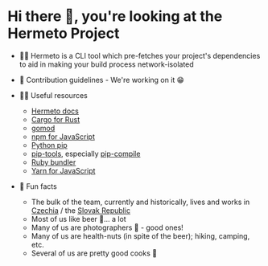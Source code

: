 # Hi there 👋, you're looking at the Hermeto Project

- 🙋‍♀️ Hermeto is a CLI tool which pre-fetches your project's dependencies to
  aid in making your build process network-isolated
- 🌈 Contribution guidelines - We're working on it 😁
- 👩‍💻 Useful resources

  - [Hermeto docs][]
  - [Cargo for Rust][]
  - [gomod][]
  - [npm for JavaScript][]
  - [Python pip][]
  - [pip-tools][], especially [pip-compile][]
  - [Ruby bundler][]
  - [Yarn for JavaScript][]

- 🍿 Fun facts

  - The bulk of the team, currently and historically, lives and works in
  [Czechia][] / the [Slovak Republic][]
  - Most of us like beer 🍻... a lot
  - Many of us are photographers 📸 - good ones!
  - Many of us are health-nuts (in spite of the beer); hiking, camping, etc.
  - Several of us are pretty good cooks 🍳

[Cargo for Rust]: https://doc.rust-lang.org/cargo
[Czechia]: https://en.wikipedia.org/wiki/Czech_Republic
[gomod]: https://go.dev/ref/mod
[Hermeto docs]: https://hermetoproject.github.io/hermeto
[npm for JavaScript]: https://docs.npmjs.com
[pip-compile]: https://pip-tools.readthedocs.io/en/stable/cli/pip-compile
[pip-tools]: https://pip-tools.readthedocs.io
[Python pip]: https://pip.pypa.io
[Ruby bundler]: https://bundler.io
[Slovak Republic]: https://en.wikipedia.org/wiki/Slovakia
[Yarn for JavaScript]: https://yarnpkg.com/getting-started
